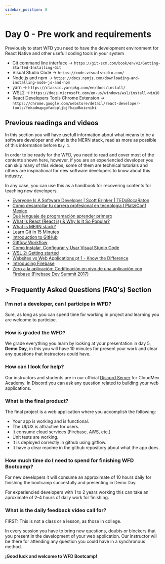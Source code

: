 ```yaml
---
sidebar_position: 0
---
```


# Day 0 - Pre work and requirements

Previously to start WFD you need to have the development environment for React Native and other usefull coding tools in your system 

- Git command line interface -> `https://git-scm.com/book/en/v2/Getting-Started-Installing-Git`
- Visual Studio Code -> `https://code.visualstudio.com/`
- Node.js and npm -> `https://docs.npmjs.com/downloading-and-installing-node-js-and-npm`
- yarn -> `https://classic.yarnpkg.com/en/docs/install/`
- WSL2 -> `https://docs.microsoft.com/en-us/windows/wsl/install-win10`
- React Developers Tools Chrome Extension -> `https://chrome.google.com/webstore/detail/react-developer-tools/fmkadmapgofadopljbjfkapdkoienihi`

## Previous readings and videos

In this section you will have usefull information about what means to be a software developer and what is the MERN stack, read as more as possible of this information before `Day 1`.

In order to be ready for the WFD, you need to read and cover most of the contents shown here, however, if you are an experiencied developer you can skip many of this videos, some of them are technical tutorials and others are inspirational for new software developers to know about this industry.

In any case, you can use this as a handbook for recovering contents for teaching new developers.

- [Everyone Is A Software Developer | Scott Brinker | TEDxBocaRaton](https://www.youtube.com/watch?v=c2sNTAaILdA)
- [Cómo desarrollar tu carrera profesional en tecnología I PlatziConf Mexico](https://www.youtube.com/watch?v=Xk1OPWT_6yw)
- [Qué lenguaje de programación aprender primero](https://www.youtube.com/watch?v=C-Bivj9PLXk)
- [What Is React (React js) & Why Is It So Popular?](https://www.youtube.com/watch?v=N3AkSS5hXMA)
- [What is MERN stack?](https://www.youtube.com/watch?v=INyYiwK58mc)
- [Learn Git In 15 Minutes](https://www.youtube.com/watch?v=USjZcfj8yxE)
- [Introduction to GitHub](https://lab.github.com/githubtraining/introduction-to-github)
- [Gitflow Workflow](https://www.atlassian.com/es/git/tutorials/comparing-workflows/gitflow-workflow)
- [Como Instalar, Configurar y Usar Visual Studio Code](https://www.youtube.com/watch?v=HVzFLw5r2EM)
- [WSL 2: Getting started](https://www.youtube.com/watch?v=_fntjriRe48)
- [Websites vs Web Applications pt 1 - Know the Difference](https://www.youtube.com/watch?v=5SswtIKGJZ0)
- [Introducing Firebase](https://www.youtube.com/watch?v=O17OWyx08Cg)
- [Zero a la aplicación: Codificación en vivo de una aplicación con Firebase (Firebase Dev Summit 2017)](https://www.youtube.com/watch?v=VTkM5BbnslU)

## > Frequently Asked Questions (FAQ's) Section

### I'm not a developer, can I participe in WFD?

Sure, as long as you can spend time for working in project and learning you are welcome to participe.

### How is graded the WFD? 

We grade everything you learn by looking at your presentation in day 5, **Demo Day**, in this you will have 10 minutes for present your work and clear any questions that instructors could have.

### How can I look for help?

Our instructors and students are in our official [Discord Server](https://discord.gg/REpchungS9) for CloudMex Academy. In Discord you can ask any question related to building your web applications.

### What is the final product?

The final project is a web application where you accomplish the following:

* Your app is working and is functional.
* The UI/UX is attractive for users.
* It consume cloud services (Firebase, AWS, etc.)
* Unit tests are working.
* It is deployed correctly in github using gitflow.
* It have a clear readme in the github repository about what the app does.

### How much time do I need to spend for finishing WFD Bootcamp?

For new developers it will consume an approximate of 10 hours daily for finishing the bootcamp succesfully and presenting in Demo Day.

For experiencied developers with 1 to 2 years working this can take an aproximate of 2-4 hours of daily work for finishing.

### What is the daily feedback video call for?

FIRST: This is not a class or a lesson, as those in college.

In every session you have to bring new questions, doubts or blockers that you present in the development of your web application. Our instructor will be there for attending any question you could have in a synchronous method.

**¡Good luck and welcome to WFD Bootcamp!**